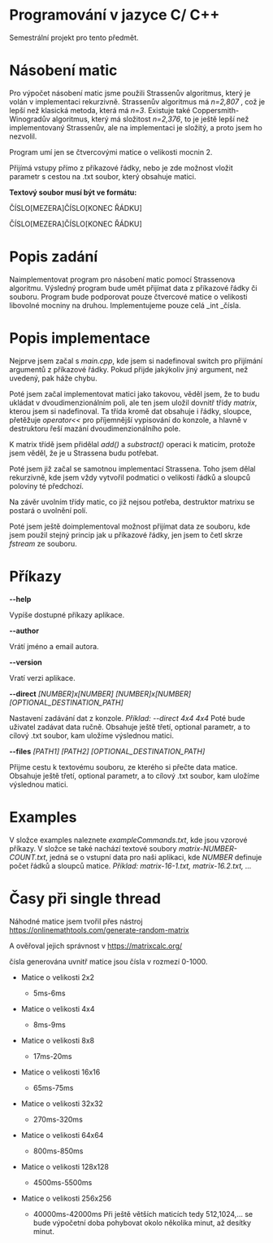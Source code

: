 # Programování v jazyce C/ C++
Semestrální projekt pro tento předmět.
# Násobení matic
Pro výpočet násobení matic jsme použili Strassenův algoritmus, který je volán v implementaci rekurzivně. Strassenův algoritmus má _n=2,807_ , což je lepší než klasická metoda, která má _n=3_. Existuje také Coppersmith-Winogradův algoritmus, který má složitost _n=2,376_, to je ještě lepší než implementovaný Strassenův, ale na implementaci je složitý, a proto jsem ho nezvolil.

Program umí jen se čtvercovými matice o velikosti mocnin 2.

Přijímá vstupy přímo z příkazové řádky, nebo je zde možnost vložit parametr s cestou na .txt soubor, který obsahuje matici.

**Textový soubor musí být ve formátu:**

ČÍSLO[MEZERA]ČÍSLO[KONEC ŘÁDKU]

ČÍSLO[MEZERA]ČÍSLO[KONEC ŘÁDKU]

# Popis zadání
Naimplementovat program pro násobení matic pomocí Strassenova algoritmu. Výsledný program bude umět přijímat data z příkazové řádky či souboru.
Program bude podporovat pouze čtvercové matice o velikosti libovolné mocniny na druhou. Implementujeme pouze celá _int _čísla.

# Popis implementace
Nejprve jsem začal s _main.cpp_, kde jsem si nadefinoval switch pro přijímání argumentů z příkazové řádky.
Pokud přijde jakýkoliv jiný argument, než uvedený, pak háže chybu.

Poté jsem začal implementovat matici jako takovou, věděl jsem, že to budu ukládat v dvoudimenzionálním poli, ale ten jsem uložil dovnitř třídy _matrix_, kterou jsem si nadefinoval. Ta třída kromě dat obsahuje i řádky, sloupce, přetěžuje _operator<<_ pro příjemnější vypisování do konzole, a hlavně v destruktoru řeší mazání dvoudimenzionálního pole.

K matrix třídě jsem přidělal _add()_ a _substract()_ operaci k maticím, protože jsem věděl, že je u Strassena budu potřebat.

Poté jsem již začal se samotnou implementací Strassena. Toho jsem dělal rekurzivně, kde jsem vždy vytvořil podmatici o velikosti řádků a sloupců poloviny té předchozí.

Na závěr uvolním třídy matic, co již nejsou potřeba, destruktor matrixu se postará o uvolnění polí.

Poté jsem ještě doimplementoval možnost přijímat data ze souboru, kde jsem použil stejný princip jak u příkazové řádky, jen jsem to četl skrze _fstream_ ze souboru.

# Příkazy

**--help** 

Vypíše dostupné příkazy aplikace.

**--author**

Vrátí jméno a email autora.

**--version**

Vratí verzi aplikace.

**--direct** _[NUMBER]x[NUMBER] [NUMBER]x[NUMBER] [OPTIONAL_DESTINATION_PATH]_

Nastavení zadávání dat z konzole.
_Příklad: --direct 4x4 4x4_
Poté bude uživatel zadávat data ručně. Obsahuje ještě třetí, optional parametr, a to cílový .txt soubor, kam uložíme výslednou matici.

**--files** _[PATH1] [PATH2] [OPTIONAL_DESTINATION_PATH]_ 

Přijme cestu k textovému souboru, ze kterého si přečte data matice. Obsahuje ještě třetí, optional parametr, a to cílový .txt soubor, kam uložíme výslednou matici.

# Examples
V složce examples naleznete _exampleCommands.txt_, kde jsou vzorové příkazy. V složce se také nachází textové soubory _matrix-NUMBER-COUNT.txt_,
jedná se o vstupní data pro naši aplikaci, kde _NUMBER_ definuje počet řádků a sloupců matice.
_Příklad: matrix-16-1.txt, matrix-16.2.txt, ..._

# Časy při single thread

Náhodné matice jsem tvořil přes nástroj https://onlinemathtools.com/generate-random-matrix

A ověřoval jejich správnost v https://matrixcalc.org/

čísla generována uvnitř matice jsou čísla v rozmezí 0-1000.

- Matice o velikosti 2x2

    - 5ms-6ms

- Matice o velikosti 4x4

    - 8ms-9ms

- Matice o velikosti 8x8

    - 17ms-20ms
    
- Matice o velikosti 16x16

    - 65ms-75ms

- Matice o velikosti 32x32

    - 270ms-320ms

- Matice o velikosti 64x64

    - 800ms-850ms

- Matice o velikosti 128x128

    -  4500ms-5500ms

- Matice o velikosti 256x256

    - 40000ms-42000ms
Při ještě větších maticích tedy 512,1024,... se bude výpočetní doba pohybovat okolo několika minut, až desítky minut.